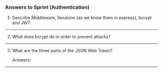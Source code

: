<!-- Answers to the Short Answer Essay Questions go here -->
### Answers to Sprint (Authentication)

1. Describe Middleware, Sessions (as we know them in express), bcrypt and JWT.

---


2. What does bcrypt do in order to prevent attacks?

---


3. What are the three parts of the JSON Web Token?

    Answers:

----

